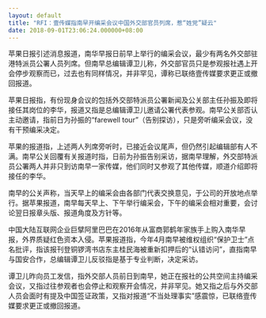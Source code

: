 ```yaml
---
layout: default
title: "RFI：壹传媒指南早开编采会议中国外交部官员列席，惹“姓党”疑云"
date: 2018-09-01T23:06:24.000000+08:00
---
```


苹果日报引述消息报道，南华早报日前早上举行的编采会议，最少有两名外交部驻港特派员公署人员列席。但南早总编辑谭卫儿称，外交部官员只是参观报社遇上开会停步观察而已，过去也有同样情况，并非罕见，谭称已联络壹传媒要求更正或撤回报道。

苹果日报指，有份现身会议的包括外交部特派员公署新闻及公关部主任孙振及即将接任其岗位的李华，报道又指是总编辑谭卫儿邀请公署代表参观。南早公关部否认主动邀请，指前日为孙振的“farewell tour”（告别探访），只是旁听编采会议，没有干预编采决定。

苹果的报道指，上述两人列席旁听时，已接近会议尾声，但仍然引起编辑部有人不满。南早公关回覆有关报道时指，日前为孙振告别采访，据南早理解，外交部特派员公署两人并非只到访南早一家传媒，他们同时又参观了其他传媒，顺道介绍即将接任的李华。

南早的公关声称，当天早上的编采会由各部门代表交换意见，于公司的开放地点举行。据苹果报道，南早每天早上、下午举行编采会，下午的编采会相对重要，会讨论翌日报章头版、报道角度及方针等。

中国大陆互联网企业巨擘阿里巴巴在2016年从富商郭鹤年家族手上购入南华早报，外界质疑红色资本入侵。苹果报道指，今年4月南早被维权组织“保护卫士”点名批评，指该报刊登铜锣湾书店东主桂民海被重新扣押后的“认错访问”，直指南早与国安合作，总编辑谭卫儿反驳指是基于专业判断，决定采访。

谭卫儿昨向员工发信，指外交部人员前日到南早，她正在报社的公共空间主持编采会议，又指过往参观者也会停止和观察开会情况，并非罕见。她又指之后与外交部人员会面时有提及中国签证政策，又指对报道“不当处理事实”感震惊，已联络壹传媒要求更正或撤回报道。

